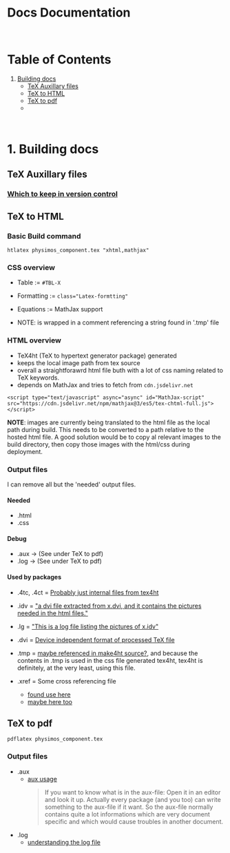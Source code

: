 
# Docs Documentation

<br>

# Table of Contents
1. [Building docs](#1-building-docs)
    - [TeX Auxillary files](#tex-auxillary-files)
    - [TeX to HTML](#tex-to-html)
    - [TeX to pdf](#tex-to-pdf)
    - []()

<br>

# 1. Building docs

## TeX Auxillary files

### [Which to keep in version control](https://tex.stackexchange.com/questions/17845/which-auxiliary-latex-files-should-be-ignored-by-version-control-software)



## TeX to HTML


### Basic Build command
```
htlatex physimos_component.tex "xhtml,mathjax"
```

### CSS overview

- Table := `#TBL-X`
- Formatting := `class="Latex-formtting"`
- Equations := MathJax support

- NOTE: is wrapped in a comment referencing a string found in '.tmp' file


### HTML overview

- TeX4ht (TeX to hypertext generator package) generated 
- keeps the local image path from tex source
- overall a straightforawrd html file buth with a lot of css naming related to TeX keywords.
- depends on MathJax and tries to fetch from `cdn.jsdelivr.net`
```
<script type="text/javascript" async="async" id="MathJax-script" src="https://cdn.jsdelivr.net/npm/mathjax@3/es5/tex-chtml-full.js"></script>
```


**NOTE**: images are currently being translated to the html file as the local path during build. This needs to be converted to a path relative to the hosted html file. A good solution would be to copy al relevant images to the build directory, then copy those images with the html/css during deployment. 


### Output files

I can remove all but the 'needed' output files.


#### Needed
- .html
- .css 


#### Debug
- .aux -> (See under TeX to pdf)
- .log -> (See under TeX to pdf)

#### Used by packages 

- .4tc, .4ct = [Probably just internal files from tex4ht](https://stackoverflow.com/questions/3318733/whats-the-relation-of-file-4ct-and-file-4tc-generated-by-miktexs-latex-exe)
- .idv = ["a dvi file extracted from x.dvi, and it contains the pictures needed in the html files."](https://www.tug.org/tex4ht/doc/mn39.html)
- .lg = ["This is a log file listing the pictures of x.idv"](https://www.tug.org/tex4ht/doc/mn39.html)

- .dvi = [Device independent format of processed TeX file](https://en.wikipedia.org/wiki/Device_independent_file_format)
- .tmp = [maybe referenced in make4ht source?](https://github.com/michal-h21/make4ht/blob/master/make4ht-aeneas-config.lua), and because the contents in .tmp is used in the css file generated tex4ht, tex4ht is definitely, at the very least, using this file.
- .xref = Some cross referencing file
    - [found use here](https://www.tug.org/tex4ht/doc/mn39.html)
    - [maybe here too](https://tex.stackexchange.com/questions/438986/what-does-couldnt-read-xref-table-mean)


## TeX to pdf

```
pdflatex physimos_component.tex
```

### Output files
- .aux
    - [aux usage](https://tex.stackexchange.com/questions/47943/how-to-use-the-aux-file)
        > If you want to know what is in the aux-file: Open it in an editor and look it up. Actually every package (and you too) can write something to the aux-file if it want. So the aux-file normally contains quite a lot informations which are very document specific and which would cause troubles in another document.
- .log
    - [understanding the log file](https://tex.stackexchange.com/questions/32213/understanding-the-log-file)

